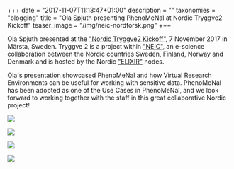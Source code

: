 +++
date = "2017-11-07T11:13:47+01:00"
description = ""
taxonomies = "blogging"
title = "Ola Spjuth presenting PhenoMeNal at Nordic Tryggve2 Kickoff"
teaser_image = "/img/neic-nordforsk.png"
+++

Ola Spjuth presented at the ["Nordic Tryggve2 Kickoff"](https://neic.no/tryggve2/), 7 November 2017 in Märsta, Sweden. Tryggve 2 is a project within ["NEIC"](https://neic.no), an e-science collaboration between the Nordic countries Sweden, Finland, Norway and Denmark and is hosted by the Nordic ["ELIXIR"](https://www.elixir-europe.org) nodes.

Ola's presentation showcased PhenoMeNal and how Virtual Research Environments can be useful for working with sensitive data. PhenoMeNal has been adopted as one of the Use Cases in PhenoMeNal, and we look forward to working together with the staff in this great collaborative Nordic project!

![](/img/tryggve2kickoff/tr2-room.JPG)

![](/img/tryggve2kickoff/tr2-stack.JPG)

![](/img/tryggve2kickoff/tr2-title.JPG)

![](/img/tryggve2kickoff/tr2-vre.JPG)




